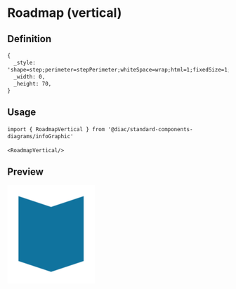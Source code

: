# Roadmap (vertical)

## Definition

```
{
  _style: 'shape=step;perimeter=stepPerimeter;whiteSpace=wrap;html=1;fixedSize=1;size=10;direction=south;fillColor=#10739E;strokeColor=none;rounded=0;',
  _width: 0,
  _height: 70,
}
```

## Usage

```
import { RoadmapVertical } from '@diac/standard-components-diagrams/infoGraphic'

<RoadmapVertical/>
```

## Preview

<img src="./roadmap-vertical.png" width="200"/>
